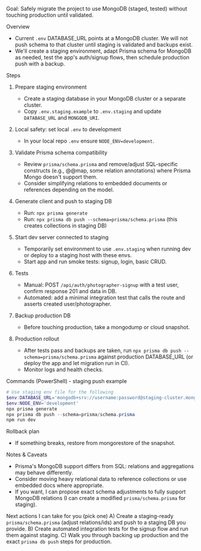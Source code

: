 Goal: Safely migrate the project to use MongoDB (staged, tested) without touching production until validated.

Overview
- Current `.env` DATABASE_URL points at a MongoDB cluster. We will not push schema to that cluster until staging is validated and backups exist.
- We'll create a staging environment, adapt Prisma schema for MongoDB as needed, test the app's auth/signup flows, then schedule production push with a backup.

Steps
1) Prepare staging environment
   - Create a staging database in your MongoDB cluster or a separate cluster.
   - Copy `.env.staging.example` to `.env.staging` and update `DATABASE_URL` and `MONGODB_URI`.

2) Local safety: set local `.env` to development
   - In your local repo `.env` ensure `NODE_ENV=development`.

3) Validate Prisma schema compatibility
   - Review `prisma/schema.prisma` and remove/adjust SQL-specific constructs (e.g., @@map, some relation annotations) where Prisma Mongo doesn't support them.
   - Consider simplifying relations to embedded documents or references depending on the model.

4) Generate client and push to staging DB
   - Run: `npx prisma generate`
   - Run: `npx prisma db push --schema=prisma/schema.prisma` (this creates collections in staging DB)

5) Start dev server connected to staging
   - Temporarily set environment to use `.env.staging` when running dev or deploy to a staging host with these envs.
   - Start app and run smoke tests: signup, login, basic CRUD.

6) Tests
   - Manual: POST `/api/auth/photographer-signup` with a test user, confirm response 201 and data in DB.
   - Automated: add a minimal integration test that calls the route and asserts created user/photographer.

7) Backup production DB
   - Before touching production, take a mongodump or cloud snapshot.

8) Production rollout
   - After tests pass and backups are taken, run `npx prisma db push --schema=prisma/schema.prisma` against production DATABASE_URL (or deploy the app and let migration run in CI).
   - Monitor logs and health checks.

Commands (PowerShell) - staging push example
```powershell
# Use staging env file for the following
$env:DATABASE_URL='mongodb+srv://username:password@staging-cluster.mongodb.net/stagingdb?retryWrites=true&w=majority'
$env:NODE_ENV='development'
npx prisma generate
npx prisma db push --schema=prisma/schema.prisma
npm run dev
```

Rollback plan
- If something breaks, restore from mongorestore of the snapshot.

Notes & Caveats
- Prisma's MongoDB support differs from SQL: relations and aggregations may behave differently.
- Consider moving heavy relational data to reference collections or use embedded docs where appropriate.
- If you want, I can propose exact schema adjustments to fully support MongoDB relations (I can create a modified `prisma/schema.prisma` for staging).

Next actions I can take for you (pick one)
A) Create a staging-ready `prisma/schema.prisma` (adjust relations/ids) and push to a staging DB you provide.
B) Create automated integration tests for the signup flow and run them against staging.
C) Walk you through backing up production and the exact `prisma db push` steps for production.

